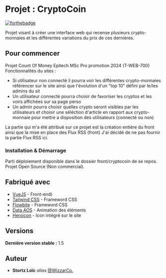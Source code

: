 # Projet : CryptoCoin

[![forthebadge](https://forthebadge.com/images/badges/built-by-developers.svg)](https://wizzarco.com/)

Projet visant à créer une interface web qui recense plusieurs crypto-monnaies et les différentes variations du prix de ces dernières.

## Pour commencer

Projet Count Of Money Epitech MSc Pro promotion 2024 (T-WEB-700)
Fonctionnalités du sites :
- Si utilisateur non connecté il pourra voir les différentes crypto-monnaies référencer sur le site ainsi que l'évolution d'un "top 10" défini par le/les admins du sit
- Un utilisateur connecté pourra choisir de favoriser les cryptos et les voirs affichées sur sa page perso
- Un admin pourra choisir quelles crypto seront visibles par les utilisateurs et choisir une séléction d'article en rapport aux crypto-monnaie pour mettre a disposition des utilisateurs (connecté ou non)

La partie qui m'a été attribué sur ce projet est la création entière du front ainsi que la mise en place des Flux RSS (front)
J'ai décidé de ne pas fournir la partie Flux RSS ici.

### Installation & Démarrage

Parti déploiement disponible dans le dossier front/cryptocoin de se repos.
Projet Open Source (Non commercial).

## Fabriqué avec

* [VueJS](https://vuejs.org/) - Front-end)
* [Tailwind CSS](https://tailwindcss.com/) - Frameword CSS
* [Flowbite](https://flowbite.com/) - Frameword CSS
* [Data AOS](https://michalsnik.github.io/aos/) - Animation des éléments
* [Heroicon](https://heroicons.com/) - Icon intégré sur le site

## Versions
**Dernière version stable :** 1.5

## Auteur
* **Stortz Loïc** _alias_ [@WizzarCo.](https://github.com/wizzarco)

